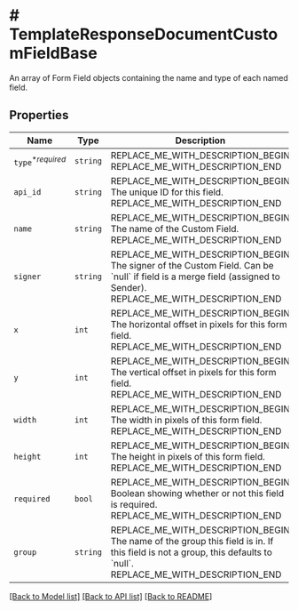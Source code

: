 # # TemplateResponseDocumentCustomFieldBase

An array of Form Field objects containing the name and type of each named field.

## Properties

Name | Type | Description | Notes
------------ | ------------- | ------------- | -------------
| `type`<sup>*_required_</sup> | ```string``` | REPLACE_ME_WITH_DESCRIPTION_BEGIN  REPLACE_ME_WITH_DESCRIPTION_END |  |
| `api_id` | ```string``` | REPLACE_ME_WITH_DESCRIPTION_BEGIN The unique ID for this field. REPLACE_ME_WITH_DESCRIPTION_END |  |
| `name` | ```string``` | REPLACE_ME_WITH_DESCRIPTION_BEGIN The name of the Custom Field. REPLACE_ME_WITH_DESCRIPTION_END |  |
| `signer` | ```string``` | REPLACE_ME_WITH_DESCRIPTION_BEGIN The signer of the Custom Field. Can be &#x60;null&#x60; if field is a merge field (assigned to Sender). REPLACE_ME_WITH_DESCRIPTION_END |  |
| `x` | ```int``` | REPLACE_ME_WITH_DESCRIPTION_BEGIN The horizontal offset in pixels for this form field. REPLACE_ME_WITH_DESCRIPTION_END |  |
| `y` | ```int``` | REPLACE_ME_WITH_DESCRIPTION_BEGIN The vertical offset in pixels for this form field. REPLACE_ME_WITH_DESCRIPTION_END |  |
| `width` | ```int``` | REPLACE_ME_WITH_DESCRIPTION_BEGIN The width in pixels of this form field. REPLACE_ME_WITH_DESCRIPTION_END |  |
| `height` | ```int``` | REPLACE_ME_WITH_DESCRIPTION_BEGIN The height in pixels of this form field. REPLACE_ME_WITH_DESCRIPTION_END |  |
| `required` | ```bool``` | REPLACE_ME_WITH_DESCRIPTION_BEGIN Boolean showing whether or not this field is required. REPLACE_ME_WITH_DESCRIPTION_END |  |
| `group` | ```string``` | REPLACE_ME_WITH_DESCRIPTION_BEGIN The name of the group this field is in. If this field is not a group, this defaults to &#x60;null&#x60;. REPLACE_ME_WITH_DESCRIPTION_END |  |

[[Back to Model list]](../../README.md#models) [[Back to API list]](../../README.md#endpoints) [[Back to README]](../../README.md)
